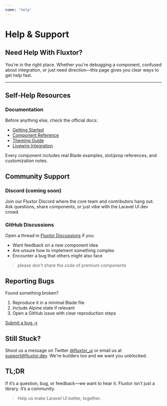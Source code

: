 ```yaml
---
name: 'help'
---
```

# Help & Support

## Need Help With Fluxtor?

You're in the right place. Whether you're debugging a component, confused about integration, or just need direction—this page gives you clear ways to get help fast.

---

##  Self-Help Resources

###  Documentation

Before anything else, check the official docs:

* [Getting Started](/docs/getting-started)
* [Component Reference](/docs/components)
* [Theming Guide](/docs/theming)
* [Livewire Integration](/docs/livewire)

Every component includes real Blade examples, slot/prop references, and customization notes.

##  Community Support

### Discord (coming soon)

Join our Fluxtor Discord where the core team and contributors hang out. Ask questions, share components, or just vibe with the Laravel UI dev crowd.

### GitHub Discussions

Open a thread in [Fluxtor Discussions](https://github.com/orgs/fluxtorphp/discussions) if you:

* Want feedback on a new component idea
* Are unsure how to implement something complex
* Encounter a bug that others might also face

> please don't share the code of premium components 


##  Reporting Bugs

Found something broken?

1. Reproduce it in a minimal Blade file
2. Include Alpine state if relevant
3. Open a GitHub issue with clear reproduction steps

[Submit a bug →](https://github.com/fluxtorphp/issues)

## Still Stuck?

Shoot us a message on Twitter [@fluxtor_ui](https://twitter.com/fluxtor_ui) or email us at [support@fluxtor.dev](mailto:support@fluxtor.dev). We're builders too and we want you unblocked.


## TL;DR

If it’s a question, bug, or feedback—we want to hear it. Fluxtor isn't just a library. It’s a community.

> Help us make Laravel UI better, together.
